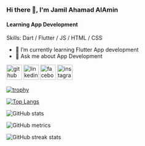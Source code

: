 ### Hi there 👋, I'm Jamil Ahamad AlAmin
#### Learning App Development

Skills: Dart / Flutter / JS / HTML / CSS

- 🌱 I’m currently learning Flutter App development 
- 💬 Ask me about App Development 


[<img src='https://cdn.jsdelivr.net/npm/simple-icons@3.0.1/icons/github.svg' alt='github' height='40'>](https://github.com/jamilahamad)  [<img src='https://cdn.jsdelivr.net/npm/simple-icons@3.0.1/icons/linkedin.svg' alt='linkedin' height='40'>](https://www.linkedin.com/in/in/jaa06/)  [<img src='https://cdn.jsdelivr.net/npm/simple-icons@3.0.1/icons/facebook.svg' alt='facebook' height='40'>](https://www.facebook.com/mdjamilahamad.alamin.5)  [<img src='https://cdn.jsdelivr.net/npm/simple-icons@3.0.1/icons/instagram.svg' alt='instagram' height='40'>](https://www.instagram.com/alaminahamad2728/)  

[![trophy](https://github-profile-trophy.vercel.app/?username=jamilahamad)](https://github.com/ryo-ma/github-profile-trophy)

[![Top Langs](https://github-readme-stats.vercel.app/api/top-langs/?username=jamilahamad)](https://github.com/anuraghazra/github-readme-stats)

![GitHub stats](https://github-readme-stats.vercel.app/api?username=jamilahamad&show_icons=true)  

![GitHub metrics](https://metrics.lecoq.io/jamilahamad)  

![GitHub streak stats](https://streak-stats.demolab.com/?user=jamilahamad)  

